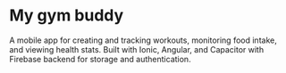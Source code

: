 # My gym buddy
A mobile app for creating and tracking workouts, monitoring food intake, and viewing health stats. Built with Ionic, Angular, and Capacitor with Firebase backend for storage and authentication.
